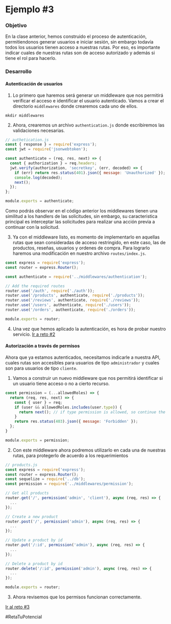 # Ejemplo #3
### Objetivo
En la clase anterior, hemos construido el proceso de autenticación, permitiendonos generar usuarios e iniciar sesión, sin embargo todavía todos los usuarios tienen acceso a nuestras rutas. Por eso, es importante indicar cuales de nuestras rutas son de acceso autorizado y además si tiene el rol para hacerlo.

### Desarrollo
#### Autenticación de usuarios
1. Lo primero que haremos será generar un middleware que nos permitirá verificar el acceso e identificar el usuario autenticado. Vamos a crear el directorio `middlewares` donde crearemos cada uno de ellos.
```
mkdir middlewares
```

2. Ahora, crearemos un archivo `authentication.js` donde escribiremos las validaciones necesarias.
```js
// authetication.js
const { response } = require('express');
const jwt = require('jsonwebtoken');

const authenticate = (req, res, next) => {
  const { authorization } = req.headers;
  jwt.verify(authorization, 'secretkey', (err, decoded) => {
    if (err) return res.status(401).json({ message: 'Unauthorized' });
    console.log(decoded);
    next();
  });
};

module.exports = authenticate;
```

Como podrás observar en el código anterior los middlewares tienen una similitud a los handlers de las solicitudes, sin embargo, su caracteristica principal es interceptar las solicitudes para realizar una acción previa a continuar con la solicitud.

3. Ya con el middleware listo, es momento de implementarlo en aquellas rutas que sean consideradas de acceso restringido, en este caso, las de productos, reseñas, usuarios y ordenes de compra. Para lograrlo haremos una modificación en nuestro archivo `routes/index.js`.
```js
const express = require('express');
const router = express.Router();

const authenticate = require('../middlewares/authentication');

// Add the required routes
router.use('/auth', require('./auth')); 
router.use('/products', authenticate, require('./products'));
router.use('/reviews', authenticate, require('./reviews'));
router.use('/users', authenticate, require('./users'));
router.use('/orders', authenticate, require('./orders'));

module.exports = router;
```

4. Una vez que hemos aplicado la autenticación, es hora de probar nuestro servicio.
[Ir a reto #2](https://github.com/beduExpert/B2-Backend-Node-2020/tree/master/Sesion-07/Reto-02)

#### Autorización a través de permisos
Ahora que ya estamos autenticados, necesitamos indicarle a nuestra API, cuales rutas son accesibles para usuarios de tipo `administrador` y cuales son para usuarios de tipo `cliente`. 

1. Vamos a construir un nuevo middleware que nos permitirá identificar si un usuario tiene acceso o no a cierto recurso.
```js
const permission = (...allowedRoles) => {
  return (req, res, next) => {
    const { user } = req;
    if (user && allowedRoles.includes(user.type)) {
      return next(); // if type permission is allowed, so continue the request using the next middleware
    }
    return res.status(403).json({ message: 'Forbidden' });
  };
}

module.exports = permission;
```

2. Con este middleware ahora podremos utilizarlo en cada una de nuestras rutas, para protegerlo de acuerdo a los requerimientos
```js
// products.js
const express = require('express');
const router = express.Router();
const sequelize = require('../db');
const permission = require('../middlewares/permission');

// Get all products
router.get('/', permission('admin', 'client'), async (req, res) => {
  ...
});

// Create a new product
router.post('/', permission('admin'), async (req, res) => {
  ...
});

// Update a product by id
router.put('/:id', permission('admin'), async (req, res) => {
  ...
});

// Delete a product by id
router.delete('/:id', permission('admin'), async (req, res) => {
  ...
});

module.exports = router;
```

3. Ahora revisemos que los permisos funcionan correctamente.

[Ir al reto #3](https://github.com/beduExpert/B2-Backend-Node-2020/tree/master/Sesion-07/Reto-03)

#RetaTuPotencial
